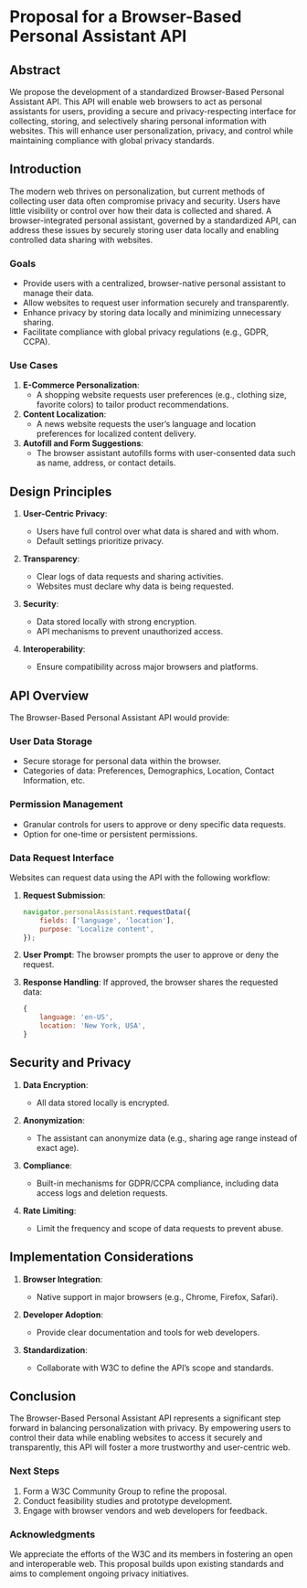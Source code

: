 # Proposal for a Browser-Based Personal Assistant API

## Abstract
We propose the development of a standardized Browser-Based Personal Assistant API. This API will enable web browsers to act as personal assistants for users, providing a secure and privacy-respecting interface for collecting, storing, and selectively sharing personal information with websites. This will enhance user personalization, privacy, and control while maintaining compliance with global privacy standards.

## Introduction
The modern web thrives on personalization, but current methods of collecting user data often compromise privacy and security. Users have little visibility or control over how their data is collected and shared. A browser-integrated personal assistant, governed by a standardized API, can address these issues by securely storing user data locally and enabling controlled data sharing with websites.

### Goals
- Provide users with a centralized, browser-native personal assistant to manage their data.
- Allow websites to request user information securely and transparently.
- Enhance privacy by storing data locally and minimizing unnecessary sharing.
- Facilitate compliance with global privacy regulations (e.g., GDPR, CCPA).

### Use Cases
1. **E-Commerce Personalization**:
   - A shopping website requests user preferences (e.g., clothing size, favorite colors) to tailor product recommendations.
2. **Content Localization**:
   - A news website requests the user’s language and location preferences for localized content delivery.
3. **Autofill and Form Suggestions**:
   - The browser assistant autofills forms with user-consented data such as name, address, or contact details.

## Design Principles
1. **User-Centric Privacy**:
   - Users have full control over what data is shared and with whom.
   - Default settings prioritize privacy.

2. **Transparency**:
   - Clear logs of data requests and sharing activities.
   - Websites must declare why data is being requested.

3. **Security**:
   - Data stored locally with strong encryption.
   - API mechanisms to prevent unauthorized access.

4. **Interoperability**:
   - Ensure compatibility across major browsers and platforms.

## API Overview
The Browser-Based Personal Assistant API would provide:

### User Data Storage
- Secure storage for personal data within the browser.
- Categories of data: Preferences, Demographics, Location, Contact Information, etc.

### Permission Management
- Granular controls for users to approve or deny specific data requests.
- Option for one-time or persistent permissions.

### Data Request Interface
Websites can request data using the API with the following workflow:
1. **Request Submission**:
   ```javascript
   navigator.personalAssistant.requestData({
       fields: ['language', 'location'],
       purpose: 'Localize content',
   });
   ```

2. **User Prompt**:
   The browser prompts the user to approve or deny the request.

3. **Response Handling**:
   If approved, the browser shares the requested data:
   ```javascript
   {
       language: 'en-US',
       location: 'New York, USA',
   }
   ```

## Security and Privacy
1. **Data Encryption**:
   - All data stored locally is encrypted.
   
2. **Anonymization**:
   - The assistant can anonymize data (e.g., sharing age range instead of exact age).

3. **Compliance**:
   - Built-in mechanisms for GDPR/CCPA compliance, including data access logs and deletion requests.

4. **Rate Limiting**:
   - Limit the frequency and scope of data requests to prevent abuse.

## Implementation Considerations
1. **Browser Integration**:
   - Native support in major browsers (e.g., Chrome, Firefox, Safari).
   
2. **Developer Adoption**:
   - Provide clear documentation and tools for web developers.

3. **Standardization**:
   - Collaborate with W3C to define the API’s scope and standards.

## Conclusion
The Browser-Based Personal Assistant API represents a significant step forward in balancing personalization with privacy. By empowering users to control their data while enabling websites to access it securely and transparently, this API will foster a more trustworthy and user-centric web.

### Next Steps
1. Form a W3C Community Group to refine the proposal.
2. Conduct feasibility studies and prototype development.
3. Engage with browser vendors and web developers for feedback.

### Acknowledgments
We appreciate the efforts of the W3C and its members in fostering an open and interoperable web. This proposal builds upon existing standards and aims to complement ongoing privacy initiatives.



